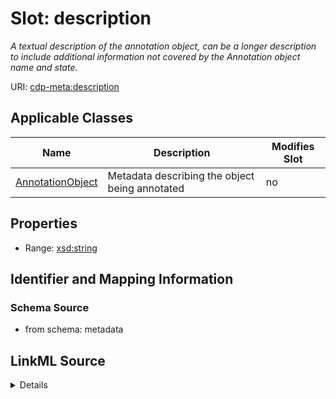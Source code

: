 # Slot: description


_A textual description of the annotation object, can be a longer description to include additional information not covered by the Annotation object name and state._



URI: [cdp-meta:description](metadatadescription)



<!-- no inheritance hierarchy -->




## Applicable Classes

| Name | Description | Modifies Slot |
| --- | --- | --- |
[AnnotationObject](AnnotationObject.md) | Metadata describing the object being annotated |  no  |







## Properties

* Range: [xsd:string](http://www.w3.org/2001/XMLSchema#string)





## Identifier and Mapping Information







### Schema Source


* from schema: metadata




## LinkML Source

<details>
```yaml
name: description
description: A textual description of the annotation object, can be a longer description
  to include additional information not covered by the Annotation object name and
  state.
from_schema: metadata
exact_mappings:
- cdp-common:annotation_object_description
rank: 1000
alias: description
owner: AnnotationObject
domain_of:
- AnnotationObject
range: string
inlined: true
inlined_as_list: true

```
</details>